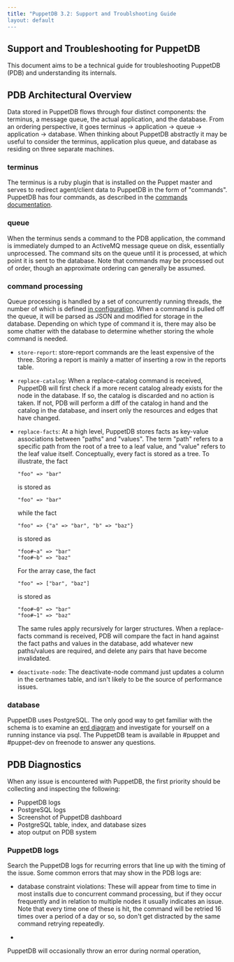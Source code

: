 ```yaml
---
title: "PuppetDB 3.2: Support and Troublshooting Guide
layout: default
---
```


[commands]: https://docs.puppetlabs.com/puppetdb/latest/api/command/v1/commands.html#list-of-commands
[threads]: https://docs.puppetlabs.com/puppetdb/latest/configure.html#threads
[erd]: https://docs.puppetlabs.com/puppetdb/latest/erd.html

## Support and Troubleshooting for PuppetDB

This document aims to be a technical guide for troubleshooting PuppetDB (PDB)
and understanding its internals.

## PDB Architectural Overview

Data stored in PuppetDB flows through four distinct components: the terminus, a
message queue, the actual application, and the database. From an ordering
perspective, it goes terminus -> application -> queue -> application ->
database. When thinking about PuppetDB abstractly it may be useful to consider
the terminus, application plus queue, and database as residing on three
separate machines.

### terminus
The terminus is a ruby plugin that is installed on the Puppet master and serves
to redirect agent/client data to PuppetDB in the form of "commands". PuppetDB
has four commands, as described in the [commands documentation][commands].

### queue
When the terminus sends a command to the PDB application, the command is
immediately dumped to an ActiveMQ message queue on disk, essentially
unprocessed. The command sits on the queue until it is processed, at which
point it is sent to the database. Note that commands may be processed out of
order, though an approximate ordering can generally be assumed.

### command processing
Queue processing is handled by a set of concurrently running threads, the
number of which is defined [in configuration][threads]. When a command is
pulled off the queue, it will be parsed as JSON and modified for storage in the
database. Depending on which type of command it is, there may also be some
chatter with the database to determine whether storing the whole command is
needed.

* `store-report`: store-report commands are the least expensive of the three.
  Storing a report is mainly a matter of inserting a row in the reports table.
* `replace-catalog`: When a replace-catalog command is received, PuppetDB will
   first check if a more recent catalog already exists for the node in the
   database. If so, the catalog is discarded and no action is taken. If not, PDB
   will perform a diff of the catalog in hand and the catalog in the database, and
   insert only the resources and edges that have changed.
* `replace-facts`: At a high level, PuppetDB stores facts as key-value
  associations between "paths" and "values". The term "path" refers to a
  specific path from the root of a tree to a leaf value, and "value" refers to
  the leaf value itself. Conceptually, every fact is stored as a tree. To
  illustrate, the fact

      "foo" => "bar"

  is stored as

      "foo" => "bar"

  while the fact

      "foo" => {"a" => "bar", "b" => "baz"}

  is stored as

      "foo#~a" => "bar"
      "foo#~b" => "baz"

  For the array case, the fact

      "foo" => ["bar", "baz"]

  is stored as

      "foo#~0" => "bar"
      "foo#~1" => "baz"

  The same rules apply recursively for larger structures. When a replace-facts
  command is received, PDB will compare the fact in hand against the fact paths
  and values in the database, add whatever new paths/values are required, and
  delete any pairs that have become invalidated.

* `deactivate-node`: The deactivate-node command just updates a column in the
  certnames table, and isn't likely to be the source of performance issues.

### database

PuppetDB uses PostgreSQL. The only good way to get familiar with the schema is
to examine an [erd diagram][erd] and investigate for yourself on a running
instance via psql. The PuppetDB team is available in #puppet and #puppet-dev on
freenode to answer any questions.

## PDB Diagnostics

When any issue is encountered with PuppetDB, the first priority should be
collecting and inspecting the following:

* PuppetDB logs
* PostgreSQL logs
* Screenshot of PuppetDB dashboard
* PostgreSQL table, index, and database sizes
* atop output on PDB system

### PuppetDB logs
Search the PuppetDB logs for recurring errors that line up with the timing of
the issue. Some common errors that may show in the PDB logs are:
* database constraint violations: These will appear from time to time in most
  installs due to concurrent command processing, but if they occur frequently
  and in relation to multiple nodes it usually indicates an issue. Note that
  every time one of these is hit, the command will be retried 16 times over a
  period of a day or so, so don't get distracted by the same command retrying
  repeatedly.

* 

PuppetDB will occasionally throw an error during normal operation,

